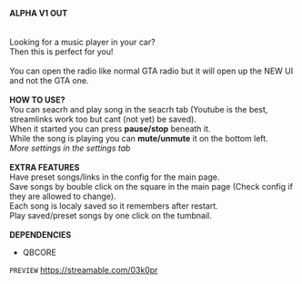 **ALPHA V1 OUT**
</br>
</br>
</br>
Looking for a music player in your car?
</br>
Then this is perfect for you!
</br>
</br>
You can open the radio like normal GTA radio but it will open up the NEW UI and not the GTA one.
</br>
</br>
**HOW TO USE?**
</br>
You can seacrh and play song in the seacrh tab (Youtube is the best, streamlinks work too but cant (not yet) be saved).
</br>
When it started you can press **pause/stop** beneath it.
</br>
While the song is playing you can **mute/unmute** it on the bottom left.
</br>
 _More settings in the settings tab_
</br>
</br>
 **EXTRA FEATURES**
 </br>
Have preset songs/links in the config for the main page.
</br>
Save songs by bouble click on the square in the main page (Check config if they are allowed to change).
</br>
Each song is localy saved so it remembers after restart.
</br>
Play saved/preset songs by one click on the tumbnail.
</br>
</br>
**DEPENDENCIES**
</br>
- QBCORE

<code>PREVIEW</code>
https://streamable.com/03k0pr
